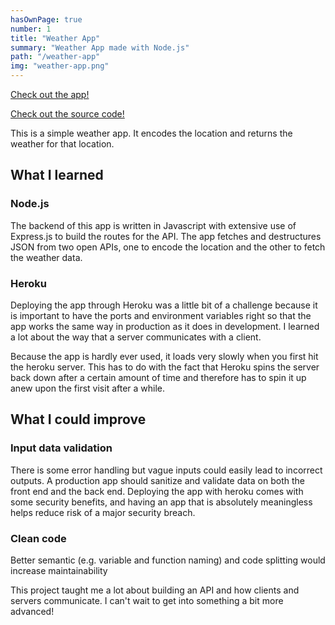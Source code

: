 ```yaml
---
hasOwnPage: true
number: 1
title: "Weather App"
summary: "Weather App made with Node.js"
path: "/weather-app"
img: "weather-app.png"
---
```

[Check out the app!](https://robobunny-weather-app.herokuapp.com)

[Check out the source code!](https://www.github.com/robobunny/weather-app)

This is a simple weather app. It encodes the location and returns the weather for that location.

## What I learned

### Node.js

The backend of this app is written in Javascript with extensive use of Express.js to build the routes for the API. The app fetches and destructures JSON from two open APIs, one to encode the location and the other to fetch the weather data.

### Heroku

Deploying the app through Heroku was a little bit of a challenge because it is important to have the ports and environment variables right so that the app works the same way in production as it does in development. I learned a lot about the way that a server communicates with a client.

Because the app is hardly ever used, it loads very slowly when you first hit the heroku server. This has to do with the fact that Heroku spins the server back down after a certain amount of time and therefore has to spin it up anew upon the first visit after a while.

## What I could improve

### Input data validation

There is some error handling but vague inputs could easily lead to incorrect outputs. A production app should sanitize and validate data on both the front end and the back end. Deploying the app with heroku comes with some security benefits, and having an app that is absolutely meaningless helps reduce risk of a major security breach.

### Clean code

Better semantic (e.g. variable and function naming) and code splitting would increase maintainability


This project taught me a lot about building an API and how clients and servers communicate. I can't wait to get into something a bit more advanced!